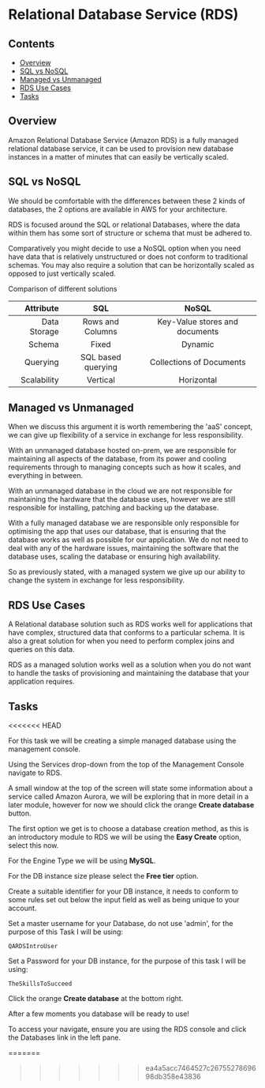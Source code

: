 # Relational Database Service (RDS)

<!--TOC_START-->
## Contents
- [Overview](#overview)
- [SQL vs NoSQL](#sql-vs-nosql)
- [Managed vs Unmanaged](#managed-vs-unmanaged)
- [RDS Use Cases](#rds-use-cases)
- [Tasks](#tasks)

<!--TOC_END-->
## Overview
Amazon Relational Database Service (Amazon RDS) is a fully managed relational database service, it can be used to provision new database instances in a matter of minutes that can easily be vertically scaled.

## SQL vs NoSQL
We should be comfortable with the differences between these 2 kinds of databases, the 2 options are available in AWS for your architecture.

RDS is focused around the SQL or relational Databases, where the data within them has some sort of structure or schema that must be adhered to.

Comparatively you might decide to use a NoSQL option when you need have data that is relatively unstructured or does not conform to traditional schemas.  You may also require a solution that can be horizontally scaled as opposed to just vertically scaled.

Comparison of different solutions

| Attribute        | SQL           | NoSQL  |
| -------------:|:-------------:|:-----:|
| Data Storage      | Rows and Columns | Key-Value stores and documents |
| Schema      | Fixed      |   Dynamic |
| Querying | SQL based querying      |    Collections of Documents |
| Scalability | Vertical      |    Horizontal |

## Managed vs Unmanaged

When we discuss this argument it is worth remembering the 'aaS' concept, we can give up flexibility of a service in exchange for less responsibility.

With an unmanaged database hosted on-prem, we are responsible for maintaining all aspects of the database, from its power and cooling requirements through to managing concepts such as how it scales, and everything in between.

With an unmanaged database in the cloud we are not responsible for maintaining the hardware that the database uses, however we are still responsible for installing, patching and backing up the database.

With a fully managed database we are responsible only responsible for optimising the app that uses our database, that is ensuring that the database works as well as possible for our application.  We do not need to deal with any of the hardware issues, maintaining the software that the database uses, scaling the database or ensuring high availability.

So as previously stated, with a managed system we give up our ability to change the system in exchange for less responsibility.

## RDS Use Cases

A Relational database solution such as RDS works well for applications that have complex, structured data that conforms to a particular schema.  It is also a great solution for when you need to perform complex joins and queries on this data.

RDS as a managed solution works well as a solution when you do not want to handle the tasks of provisioning and maintaining the database that your application requires.

## Tasks
<<<<<<< HEAD

For this task we will be creating a simple managed database using the management console.

Using the Services drop-down from the top of the Management Console navigate to RDS.

A small window at the top of the screen will state some information about a service called Amazon Aurora, we will be exploring that in more detail in a later module, however for now we should click the orange **Create database** button.

The first option we get is to choose a database creation method, as this is an introductory module to RDS we will be using the **Easy Create** option, select this now.

For the Engine Type we will be using **MySQL**.

For the DB instance size please select the **Free tier** option.

Create a suitable identifier for your DB instance, it needs to conform to some rules set out below the input field as well as being unique to your account.

Set a master username for your Database, do not use 'admin', for the purpose of this Task I will be using:

```
QARDSIntroUser
```

Set a Password for your DB instance, for the purpose of this task I will be using:

```
TheSkillsToSucceed
```

Click the orange **Create database** at the bottom right.

After a few moments you database will be ready to use!

To access your navigate, ensure you are using the RDS console and click the Databases link in the left pane.

=======
>>>>>>> ea4a5acc7464527c2675527869698db358e43836
